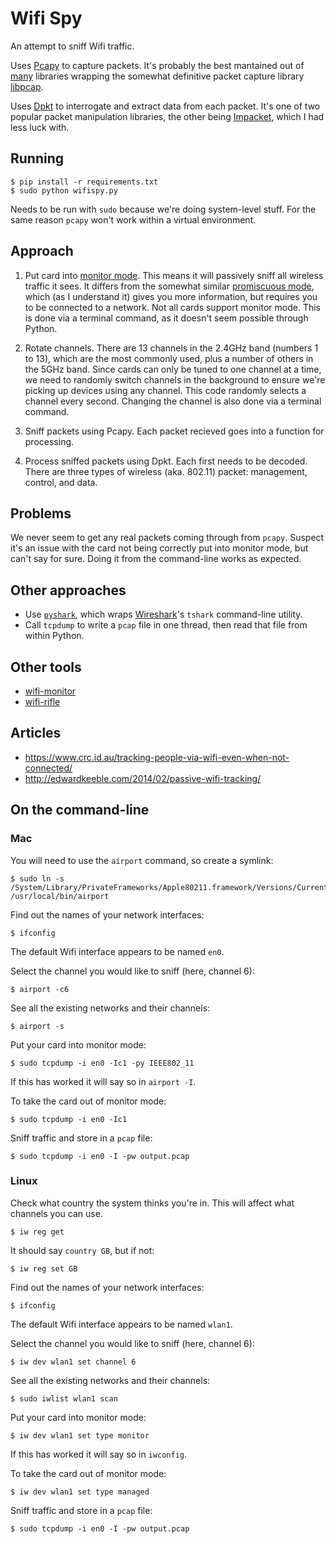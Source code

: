 Wifi Spy
========

An attempt to sniff Wifi traffic.

Uses [Pcapy](https://github.com/CoreSecurity/pcapy) to capture packets. It's probably the best mantained out of [many](https://pypi.python.org/pypi?%3Aaction=search&term=pcap) libraries wrapping the somewhat definitive packet capture library [libpcap](https://github.com/the-tcpdump-group/libpcap).

Uses [Dpkt](https://github.com/kbandla/dpkt) to interrogate and extract data from each packet. It's one of two popular packet manipulation libraries, the other being [Impacket](https://github.com/CoreSecurity/impacket), which I had less luck with.


Running
-------

    $ pip install -r requirements.txt
    $ sudo python wifispy.py

Needs to be run with `sudo` because we're doing system-level stuff. For the same reason `pcapy` won't work within a virtual environment.


Approach
--------

1. Put card into [monitor mode](https://en.wikipedia.org/wiki/Monitor_mode). This means it will passively sniff all wireless traffic it sees. It differs from the somewhat similar [promiscuous mode](https://en.wikipedia.org/wiki/Promiscuous_mode), which (as I understand it) gives you more information, but requires you to be connected to a network. Not all cards support monitor mode. This is done via a terminal command, as it doesn't seem possible through Python.

2. Rotate channels. There are 13 channels in the 2.4GHz band (numbers 1 to 13), which are the most commonly used, plus a number of others in the 5GHz band. Since cards can only be tuned to one channel at a time, we need to randomly switch channels in the background to ensure we're picking up devices using any channel. This code randomly selects a channel every second. Changing the channel is also done via a terminal command.

3. Sniff packets using Pcapy. Each packet recieved goes into a function for processing.

4. Process sniffed packets using Dpkt. Each first needs to be decoded. There are three types of wireless (aka. 802.11) packet: management, control, and data.


Problems
--------

We never seem to get any real packets coming through from `pcapy`. Suspect it's an issue with the card not being correctly put into monitor mode, but can't say for sure. Doing it from the command-line works as expected.


Other approaches
----------------

* Use [`pyshark`](https://github.com/KimiNewt/pyshark), which wraps [Wireshark](https://www.wireshark.org/)'s `tshark` command-line utility.
* Call `tcpdump` to write a `pcap` file in one thread, then read that file from within Python.


Other tools
-----------

* [wifi-monitor](https://github.com/dave5623/wifi_monitor)
* [wifi-rifle](https://github.com/sensepost/WiFi-Rifle)


Articles
--------

* https://www.crc.id.au/tracking-people-via-wifi-even-when-not-connected/
* http://edwardkeeble.com/2014/02/passive-wifi-tracking/


On the command-line
-------------------

### Mac

You will need to use the `airport` command, so create a symlink:

    $ sudo ln -s /System/Library/PrivateFrameworks/Apple80211.framework/Versions/Current/Resources/airport /usr/local/bin/airport

Find out the names of your network interfaces:

    $ ifconfig

The default Wifi interface appears to be named `en0`.

Select the channel you would like to sniff (here, channel 6):

    $ airport -c6

See all the existing networks and their channels:

    $ airport -s

Put your card into monitor mode:

    $ sudo tcpdump -i en0 -Ic1 -py IEEE802_11

If this has worked it will say so in `airport -I`.

To take the card out of monitor mode:

    $ sudo tcpdump -i en0 -Ic1

Sniff traffic and store in a `pcap` file:

    $ sudo tcpdump -i en0 -I -pw output.pcap

### Linux

Check what country the system thinks you're in. This will affect what channels you can use.

    $ iw reg get

It should say `country GB`, but if not:

    $ iw reg set GB

Find out the names of your network interfaces:

    $ ifconfig

The default Wifi interface appears to be named `wlan1`.

Select the channel you would like to sniff (here, channel 6):

    $ iw dev wlan1 set channel 6

See all the existing networks and their channels:

    $ sudo iwlist wlan1 scan

Put your card into monitor mode:

    $ iw dev wlan1 set type monitor

If this has worked it will say so in `iwconfig`.

To take the card out of monitor mode:

    $ iw dev wlan1 set type managed

Sniff traffic and store in a `pcap` file:

    $ sudo tcpdump -i en0 -I -pw output.pcap
